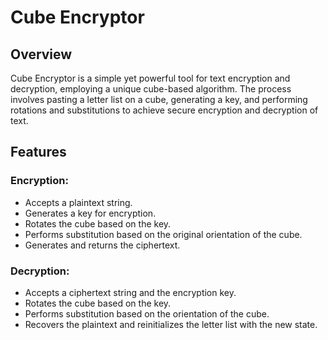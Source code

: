 # Cube Encryptor

## Overview

Cube Encryptor is a simple yet powerful tool for text encryption and decryption, employing a unique cube-based algorithm. The process involves pasting a letter list on a cube, generating a key, and performing rotations and substitutions to achieve secure encryption and decryption of text.

## Features

### Encryption:

- Accepts a plaintext string.
- Generates a key for encryption.
- Rotates the cube based on the key.
- Performs substitution based on the original orientation of the cube.
- Generates and returns the ciphertext.

### Decryption:

- Accepts a ciphertext string and the encryption key.
- Rotates the cube based on the key.
- Performs substitution based on the orientation of the cube.
- Recovers the plaintext and reinitializes the letter list with the new state.
